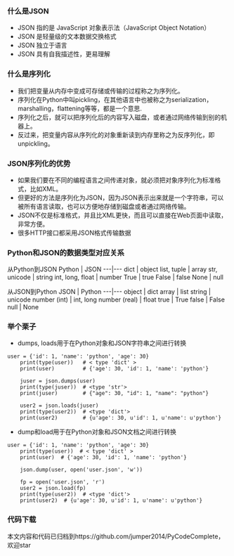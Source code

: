 ### 什么是JSON
- JSON 指的是 JavaScript 对象表示法（JavaScript Object Notation）
- JSON 是轻量级的文本数据交换格式
- JSON 独立于语言
- JSON 具有自我描述性，更易理解

### 什么是序列化
- 我们把变量从内存中变成可存储或传输的过程称之为序列化。
- 序列化在Python中叫pickling，在其他语言中也被称之为serialization，marshalling，flattening等等，都是一个意思.
- 序列化之后，就可以把序列化后的内容写入磁盘，或者通过网络传输到别的机器上。
- 反过来，把变量内容从序列化的对象重新读到内存里称之为反序列化，即unpickling。


### JSON序列化的优势
- 如果我们要在不同的编程语言之间传递对象，就必须把对象序列化为标准格式，比如XML。
- 但更好的方法是序列化为JSON，因为JSON表示出来就是一个字符串，可以被所有语言读取，也可以方便地存储到磁盘或者通过网络传输。
- JSON不仅是标准格式，并且比XML更快，而且可以直接在Web页面中读取，非常方便。
- 很多HTTP接口都采用JSON格式传输数据

### Python和JSON的数据类型对应关系
从Python到JSON
Python | JSON
---|---
dict |	object
list, tuple	| array
str, unicode |	string
int, long, float |	number
True |	true
False |	false
None |	null

从JSON到Python
JSON | Python
---|---
object | dict
array |	list
string | unicode
number (int) |	int, long
number (real) |	float
true |	True
false |	False
null |	None


### 举个栗子
- dumps, loads用于在Python对象和JSON字符串之间进行转换

```
user = {'id': 1, 'name': 'python', 'age': 30}
    print(type(user))   # < type 'dict' >
    print(user)         # {'age': 30, 'id': 1, 'name': 'python'}

    juser = json.dumps(user)
    print(type(juser))  # <type 'str'>
    print(juser)        # {"age": 30, "id": 1, "name": "python"}

    user2 = json.loads(juser)
    print(type(user2))  # <type 'dict'>
    print(user2)        # {u'age': 30, u'id': 1, u'name': u'python'}
```
- dump和load用于在Python对象和JSON文档之间进行转换
```
user = {'id': 1, 'name': 'python', 'age': 30}
    print(type(user))  # < type 'dict' >
    print(user)  # {'age': 30, 'id': 1, 'name': 'python'}

    json.dump(user, open('user.json', 'w'))

    fp = open('user.json', 'r')
    user2 = json.load(fp)
    print(type(user2))  # <type 'dict'>
    print(user2)  # {u'age': 30, u'id': 1, u'name': u'python'}
```

### 代码下载
本文内容和代码已归档到https://github.com/jumper2014/PyCodeComplete，欢迎star